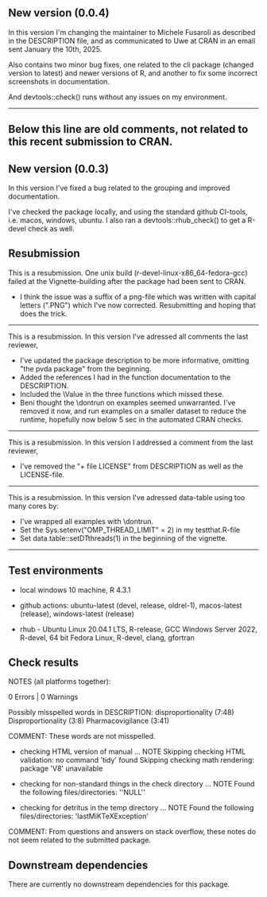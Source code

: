 ## New version (0.0.4)

In this version I'm changing the maintainer to Michele Fusaroli as described in the DESCRIPTION file, and as communicated to Uwe at CRAN
in an email sent January the 10th, 2025.

Also contains two minor bug fixes, one related to the cli package (changed version to latest) and newer versions of R,
and another to fix some incorrect screenshots in documentation. 

And devtools::check() runs without any issues on my environment.

---------------------------------------------------------------------------
Below this line are old comments, not related to this recent submission to CRAN. 
---------------------------------------------------------------------------

## New version (0.0.3)

In this version I've fixed a bug related to the grouping and improved documentation. 

I've checked the package locally, and using the standard github CI-tools, 
i.e. macos, windows, ubuntu. I also ran a devtools::rhub_check() to get a R-devel
check as well.

## Resubmission

This is a resubmission. One unix build (r-devel-linux-x86_64-fedora-gcc) failed at the Vignette-building after the package had been sent to CRAN.

* I think the issue was a suffix of a png-file which was written with capital letters (".PNG") which I've now corrected. Resubmitting and hoping that does the trick.  

-------------------------------------------------------
This is a resubmission. In this version I've adressed all comments the last reviewer,

* I've updated the package description to be more informative, omitting "the pvda package" from the beginning.
* Added the references I had in the function documentation to the DESCRIPTION. 
* Included the \Value in the three functions which missed these. 
* Beni thought the \dontrun on examples seemed unwarranted. I've removed it now, and run examples on a smaller dataset to reduce the runtime, hopefully now below 5 sec in the automated CRAN checks.  

------------------------------------------------------
This is a resubmission. In this version I addressed a comment from the last reviewer,

* I've removed the "+ file LICENSE" from DESCRIPTION as well as the LICENSE-file.

------------------------------------------------------
This is a resubmission. In this version I've adressed data-table using too many cores by:

* I've wrapped all examples with \dontrun. 
* Set the Sys.setenv("OMP_THREAD_LIMIT" = 2) in my testthat.R-file
* Set data.table::setDTthreads(1) in the beginning of the vignette.

------------------------------------------------------

## Test environments
* local windows 10 machine, R 4.3.1
* github actions: ubuntu-latest (devel, release, oldrel-1), 
                  macos-latest (release), 
                  windows-latest (release)
                  
* rhub - Ubuntu Linux 20.04.1 LTS, R-release, GCC
         Windows Server 2022, R-devel, 64 bit
         Fedora Linux, R-devel, clang, gfortran

## Check results 
NOTES (all platforms together):

0 Errors | 0 Warnings

Possibly misspelled words in DESCRIPTION:
  disproportionality (7:48)
  Disproportionality (3:8)
  Pharmacovigilance (3:41)
  
COMMENT: These words are not misspelled. 
  
* checking HTML version of manual ... NOTE
Skipping checking HTML validation: no command 'tidy' found
Skipping checking math rendering: package 'V8' unavailable

* checking for non-standard things in the check directory ... NOTE
Found the following files/directories:
  ''NULL''

* checking for detritus in the temp directory ... NOTE
Found the following files/directories:
  'lastMiKTeXException'
  
COMMENT: From questions and answers on stack overflow, these notes do not seem related to the submitted package. 

## Downstream dependencies
There are currently no downstream dependencies for this package. 
